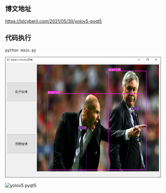 ## 博文地址

<https://lslcyberli.com/2021/05/30/yolov5-pyqt5>

## 代码执行

```
python main.py
```

![yolov5 pyqt5](data/screenshot.png)

![yolov5 pyqt5](data/screenshot.gif)
